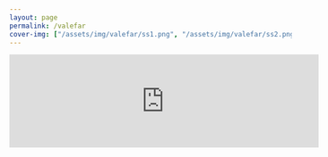 ```yaml
---
layout: page
permalink: /valefar
cover-img: ["/assets/img/valefar/ss1.png", "/assets/img/valefar/ss2.png", "/assets/img/valefar/ss3.png","/assets/img/valefar/ss4.png", "/assets/img/valefar/ss5.png"]
---
```

<iframe frameborder="0" src="https://itch.io/embed/934968" width="552" height="167"><a href="https://emaleth.itch.io/valefar">Valefar by Emaleth</a></iframe>